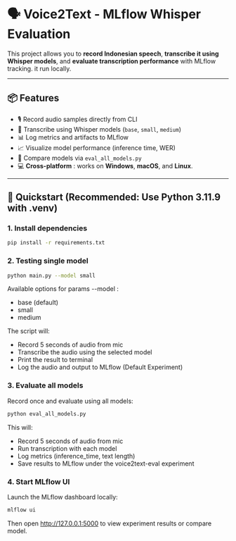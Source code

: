 # 🗣️ Voice2Text - MLflow Whisper Evaluation

This project allows you to **record Indonesian speech**, **transcribe it using Whisper models**, and **evaluate transcription performance** with MLflow tracking. it run locally.

---

## 📦 Features

- 🎙️ Record audio samples directly from CLI
- 🧠 Transcribe using Whisper models (`base`, `small`, `medium`)
- 📊 Log metrics and artifacts to MLflow
- 📈 Visualize model performance (inference time, WER)
- 🧪 Compare models via `eval_all_models.py`
- 💻 **Cross-platform** : works on **Windows**, **macOS**, and **Linux**.

---

## 🚀 Quickstart (Recommended: Use Python 3.11.9 with .venv)

### 1. Install dependencies

```bash
pip install -r requirements.txt
```

### 2. Testing single model

```bash
python main.py --model small
```

Available options for params --model :

- base (default)
- small
- medium

The script will:

- Record 5 seconds of audio from mic
- Transcribe the audio using the selected model
- Print the result to terminal
- Log the audio and output to MLflow (Default Experiment)

### 3. Evaluate all models

Record once and evaluate using all models:

```bash
python eval_all_models.py
```

This will:

- Record 5 seconds of audio from mic
- Run transcription with each model
- Log metrics (inference_time, text length)
- Save results to MLflow under the voice2text-eval experiment

### 4. Start MLflow UI

Launch the MLflow dashboard locally:

```bash
mlflow ui
```

Then open http://127.0.0.1:5000 to view experiment results or compare model.
